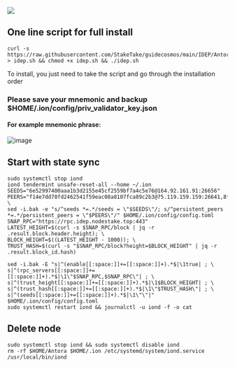 ![](https://i.yapx.ru/RTuEU.jpg)


## One line script for full install
```
curl -s https://raw.githubusercontent.com/StakeTake/guidecosmos/main/IDEP/Antora/idep > idep.sh && chmod +x idep.sh && ./idep.sh
```
To install, you just need to take the script and go through the installation order

### Please save your mnemonic and backup $HOME/.ion/config/priv_validator_key.json
#### For example mnemonic phrase:
![image](https://user-images.githubusercontent.com/93165931/184551172-16cb2f1a-3145-4e5b-8092-c966e2f3e5ef.png)

## Start with state sync
```
sudo systemctl stop iond
iond tendermint unsafe-reset-all --home ~/.ion
SEEDS="6e52997400aaa1b3d2155e45cf2559bf7a4c5e76@164.92.161.91:26656"
PEERS="f14e7dd78fd2462541f59eac08a8107fca89c2b3@75.119.159.159:26641,8ffc74dbcd5ab32bc89e058ec53060d5762f88b5@178.63.100.102:26656,2a5c7fb6475f4edf5ea36dd1d40aecc70f55fa45@65.108.106.19:11343"; \
sed -i.bak -e "s/^seeds *=.*/seeds = \"$SEEDS\"/; s/^persistent_peers *=.*/persistent_peers = \"$PEERS\"/" $HOME/.ion/config/config.toml
SNAP_RPC="https://rpc.idep.nodestake.top:443"
LATEST_HEIGHT=$(curl -s $SNAP_RPC/block | jq -r .result.block.header.height); \
BLOCK_HEIGHT=$((LATEST_HEIGHT - 1000)); \
TRUST_HASH=$(curl -s "$SNAP_RPC/block?height=$BLOCK_HEIGHT" | jq -r .result.block_id.hash)

sed -i.bak -E "s|^(enable[[:space:]]+=[[:space:]]+).*$|\1true| ; \
s|^(rpc_servers[[:space:]]+=[[:space:]]+).*$|\1\"$SNAP_RPC,$SNAP_RPC\"| ; \
s|^(trust_height[[:space:]]+=[[:space:]]+).*$|\1$BLOCK_HEIGHT| ; \
s|^(trust_hash[[:space:]]+=[[:space:]]+).*$|\1\"$TRUST_HASH\"| ; \
s|^(seeds[[:space:]]+=[[:space:]]+).*$|\1\"\"|" $HOME/.ion/config/config.toml
sudo systemctl restart iond && journalctl -u iond -f -o cat
```
## Delete node
```
sudo systemctl stop iond && sudo systemctl disable iond
rm -rf $HOME/Antora $HOME/.ion /etc/systemd/system/iond.service /usr/local/bin/iond
```

